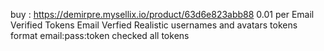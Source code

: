 buy : https://demirpre.mysellix.io/product/63d6e823abb88 0.01 per Email Verified Tokens
Email Verfied Realistic usernames and avatars tokens format email:pass:token
checked all tokens

